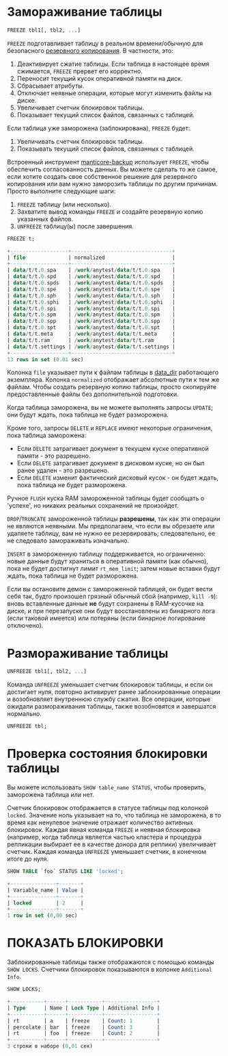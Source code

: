 # Замораживание таблицы

<!-- example freeze -->

```sql
FREEZE tbl1[, tbl2, ...]
```

`FREEZE` подготавливает таблицу в реальном времени/обычную для безопасного [резервного копирования](../Securing_and_compacting_a_table/Backup_and_restore.md). В частности, это:
1. Деактивирует сжатие таблицы. Если таблица в настоящее время сжимается, `FREEZE` прервет его корректно.
2. Переносит текущий кусок оперативной памяти на диск.
3. Сбрасывает атрибуты.
4. Отключает неявные операции, которые могут изменить файлы на диске.
5. Увеличивает счетчик блокировок таблицы.
6. Показывает текущий список файлов, связанных с таблицей.

Если таблица уже заморожена (заблокирована), `FREEZE` будет:
1. Увеличивать счетчик блокировок таблицы.
2. Показывать текущий список файлов, связанных с таблицей.

Встроенный инструмент [manticore-backup](../Securing_and_compacting_a_table/Backup_and_restore.md) использует `FREEZE`, чтобы обеспечить согласованность данных. Вы можете сделать то же самое, если хотите создать свое собственное решение для резервного копирования или вам нужно заморозить таблицы по другим причинам. Просто выполните следующие шаги:
1. `FREEZE` таблицу (или несколько).
2. Захватите вывод команды `FREEZE` и создайте резервную копию указанных файлов.
3. `UNFREEZE` таблицу(ы) после завершения.

<!-- request Example -->
```sql
FREEZE t;
```

<!-- response Example -->
```sql
+-------------------+---------------------------------+
| file              | normalized                      |
+-------------------+---------------------------------+
| data/t/t.0.spa    | /work/anytest/data/t/t.0.spa    |
| data/t/t.0.spd    | /work/anytest/data/t/t.0.spd    |
| data/t/t.0.spds   | /work/anytest/data/t/t.0.spds   |
| data/t/t.0.spe    | /work/anytest/data/t/t.0.spe    |
| data/t/t.0.sph    | /work/anytest/data/t/t.0.sph    |
| data/t/t.0.sphi   | /work/anytest/data/t/t.0.sphi   |
| data/t/t.0.spi    | /work/anytest/data/t/t.0.spi    |
| data/t/t.0.spm    | /work/anytest/data/t/t.0.spm    |
| data/t/t.0.spp    | /work/anytest/data/t/t.0.spp    |
| data/t/t.0.spt    | /work/anytest/data/t/t.0.spt    |
| data/t/t.meta     | /work/anytest/data/t/t.meta     |
| data/t/t.ram      | /work/anytest/data/t/t.ram      |
| data/t/t.settings | /work/anytest/data/t/t.settings |
+-------------------+---------------------------------+
13 rows in set (0.01 sec)
```

<!-- end -->

Колонка `file` указывает пути к файлам таблицы в [data_dir](../Server_settings/Searchd.md#data_dir) работающего экземпляра. Колонка `normalized` отображает абсолютные пути к тем же файлам. Чтобы создать резервную копию таблицы, просто скопируйте предоставленные файлы без дополнительной подготовки.

Когда таблица заморожена, вы не можете выполнять запросы `UPDATE`; они будут ждать, пока таблица не будет разморожена.

Кроме того, запросы `DELETE` и `REPLACE` имеют некоторые ограничения, пока таблица заморожена:
* Если `DELETE` затрагивает документ в текущем куске оперативной памяти - это разрешено.
* Если `DELETE` затрагивает документ в дисковом куске, но он был ранее удален - это разрешено.
* Если `DELETE` изменит фактический дисковый кусок - он будет ждать, пока таблица не будет разморожена.

Ручное `FLUSH` куска RAM замороженной таблицы будет сообщать о 'успехе', но никаких реальных сохранений не произойдет.

`DROP`/`TRUNCATE` замороженной таблицы **разрешены**, так как эти операции не являются неявными. Мы предполагаем, что если вы обрезаете или удаляете таблицу, вам не нужно ее резервировать; следовательно, ее не следовало замораживать изначально.

`INSERT` в замороженную таблицу поддерживается, но ограниченно: новые данные будут храниться в оперативной памяти (как обычно), пока не будет достигнут лимит `rt_mem_limit`; затем новые вставки будут ждать, пока таблица не будет разморожена.

Если вы остановите демон с замороженной таблицей, он будет вести себя так, будто произошел грязный обычный сбой (например, `kill -9`): вновь вставленные данные **не** будут сохранены в RAM-кусочке на диске, и при перезапуске они будут восстановлены из бинарного лога (если таковой имеется) или потеряны (если бинарное логирование отключено).

# Размораживание таблицы

<!-- example unfreeze -->

```sql
UNFREEZE tbl1[, tbl2, ...]
```

Команда `UNFREEZE` уменьшает счетчик блокировок таблицы, и если он достигает нуля, повторно активирует ранее заблокированные операции и возобновляет внутреннюю службу сжатия. Все операции, которые ожидали размораживания таблицы, также возобновятся и завершатся нормально.

<!-- request Example -->
```sql
UNFREEZE tbl;
```

<!-- end -->

# Проверка состояния блокировки таблицы

<!-- example show_table_status -->

Вы можете использовать `SHOW table_name STATUS`, чтобы проверить, заморожена таблица или нет.

Счетчик блокировок отображается в статусе таблицы под колонкой `locked`. Значение ноль указывает на то, что таблица не заморожена, в то время как ненулевое значение отражает количество активных блокировок. Каждая явная команда `FREEZE` и неявная блокировка (например, когда таблица является частью кластера и процедура репликации выбирает ее в качестве донора для реплики) увеличивает счетчик. Каждая команда `UNFREEZE` уменьшает счетчик, в конечном итоге до нуля.

<!-- request Example -->

```sql
SHOW TABLE `foo` STATUS LIKE 'locked';
```

<!-- response Example -->

```sql
+---------------+-------+
| Variable_name | Value |
+---------------+-------+
| locked        | 2     |
+---------------+-------+
1 row in set (0,00 sec)
```

<!-- end -->

# ПОКАЗАТЬ БЛОКИРОВКИ

<!-- example show_locks -->

Заблокированные таблицы также отображаются с помощью команды `SHOW LOCKS`. Счетчики блокировок показываются в колонке `Additional Info`.

<!-- request Example -->

```sql
SHOW LOCKS;
```

<!-- response Example -->

```sql
+-----------+------+-----------+-----------------+
| Type      | Name | Lock Type | Additional Info |
+-----------+------+-----------+-----------------+
| rt        | a    | freeze    | Count: 1        |
| percolate | bar  | freeze    | Count: 3        |
| rt        | foo  | freeze    | Count: 2        |
+-----------+------+-----------+-----------------+
3 строки в наборе (0,01 сек)
```

<!-- end -->
